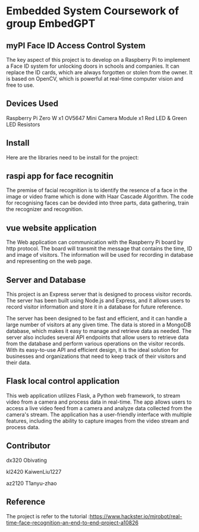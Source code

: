 # Embedded System Coursework of group EmbedGPT

## myPI Face ID Access Control System
The key aspect of this project is to develop on a Raspberry Pi to implement a Face ID system for unlocking doors in schools and companies. It can replace the ID cards, which are always forgotten or stolen from the owner. It is based on OpenCV, which is powerful at real-time computer vision and free to use.

## Devices Used
Raspberry Pi Zero W          x1
OV5647 Mini Camera Module    x1
Red LED & Green LED 
Resistors

## Install
Here are the libraries need to be install for the project:


## raspi app for face recognitin 
The premise of facial recognition is to identify the resence of a face in the image or video frame which is done with Haar Cascade Algorithm. 
The code for recognising faces can be devided into three parts, data gathering, train the recognizer and recognition.

## vue website application
The Web application can communication with the Raspberry Pi board by http protocol. The board will transmit the message that contains the time, ID and image of visitors. The information will be used for recording in database and representing on the web page. 

## Server and Database
This project is an Express server that is designed to process visitor records. The server has been built using Node.js and Express, and it allows users to record visitor information and store it in a database for future reference.

The server has been designed to be fast and efficient, and it can handle a large number of visitors at any given time. The data is stored in a MongoDB database, which makes it easy to manage and retrieve data as needed. The server also includes several API endpoints that allow users to retrieve data from the database and perform various operations on the visitor records. With its easy-to-use API and efficient design, it is the ideal solution for businesses and organizations that need to keep track of their visitors and their data.

## Flask local control application
This web application utilizes Flask, a Python web framework, to stream video from a camera and process data in real-time. The app allows users to access a live video feed from a camera and analyze data collected from the camera's stream. The application has a user-friendly interface with multiple features, including the ability to capture images from the video stream and process data.

## Contributor
dx320      Obivating  

kl2420     KaiwenLiu1227  

az2120     T1anyu-zhao  

## Reference 
The project is refer to the tutorial :https://www.hackster.io/mjrobot/real-time-face-recognition-an-end-to-end-project-a10826
